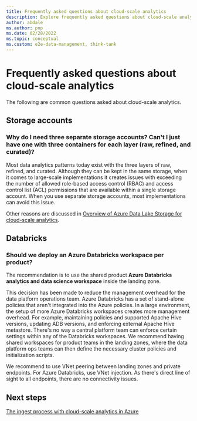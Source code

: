```yaml
---
title: Frequently asked questions about cloud-scale analytics
description: Explore frequently asked questions about cloud-scale analytics.
author: abdale
ms.author: pnp
ms.date: 02/28/2022
ms.topic: conceptual
ms.custom: e2e-data-management, think-tank
---
```


# Frequently asked questions about cloud-scale analytics

The following are common questions asked about cloud-scale analytics.

## Storage accounts

### Why do I need three separate storage accounts? Can't I just have one with three containers for each layer (raw, refined, and curated)?

Most data analytics patterns today exist with the three layers of raw, refined, and curated. Although they can be kept in the same storage, when it comes to large-scale implementations it creates issues with exceeding the number of allowed role-based access control (RBAC) and access control list (ACL) permissions that are available within a single storage account. When you use separate storage accounts, most implementations can avoid this issue.

Other reasons are discussed in [Overview of Azure Data Lake Storage for cloud-scale analytics](../best-practices/data-lake-overview.md).

## Databricks

### Should we deploy an Azure Databricks workspace per product?

The recommendation is to use the shared product **Azure Databricks analytics and data science workspace** inside the landing zone.

This decision has been made to reduce the management overhead for the data platform operations team. Azure Databricks has a set of stand-alone policies that aren't integrated into the Azure policies. In a large environment, the setup of more Azure Databricks workspaces creates more management overhead. For example, maintaining policies and supported Apache Hive versions, updating ADB versions, and enforcing external Apache Hive metastore. There's no way a central platform team can enforce certain settings within any of the Databricks workspaces. We recommend having shared workspaces for product teams in the landing zones, where the data platform ops teams can then define the necessary cluster policies and initialization scripts.

We recommend to use VNet peering between landing zones and private endpoints. For Azure Databricks, use VNet injection. As there's direct line of sight to all endpoints, there are no connectivity issues.

## Next steps

[The ingest process with cloud-scale analytics in Azure](../best-practices/data-ingestion.md)
